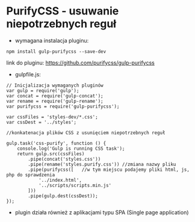 # PurifyCSS - usuwanie niepotrzebnych reguł

- wymagana instalacja pluginu:<br>
```
npm install gulp-purifycss --save-dev
```
link do pluginu: https://github.com/purifycss/gulp-purifycss
- gulpfile.js:<br>
```
// Inicjalizacja wymaganych pluginów
var gulp = require('gulp');
var concat = require('gulp-concat');
var rename = require('gulp-rename');
var purifycss = require('gulp-purifycss');

var cssFiles = 'styles-dev/*.css';
var cssDest = '../styles';

//konkatenacja plików CSS z usunięciem niepotrzebnych reguł

gulp.task('css-purify', function () {
    console.log('Gulp is running CSS task');
    return gulp.src(cssFiles)
        .pipe(concat('styles.css'))
        .pipe(rename('styles.purify.css')) //zmiana nazwy pliku
        .pipe(purifycss([   //w tym miejscu podajemy pliki html, js, php do sprawdzenia
            '../index.html',
            '../scripts/scripts.min.js'
        ]))
        .pipe(gulp.dest(cssDest));
});
```
- plugin działa również z aplikacjami typu SPA (Single page application)

